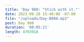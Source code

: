 ```yaml
---
title: 'Day 980: "Stick with it."'
date: 2023-09-26 15:40:00 -07:00
file: "/uploads/Day-B980.mp3"
post: Day 980
duration: '00:05:21'
length: 4703918
---
```


